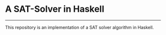 # A SAT-Solver in Haskell
***
This repository is an implementation of a SAT solver algorithm in Haskell.
